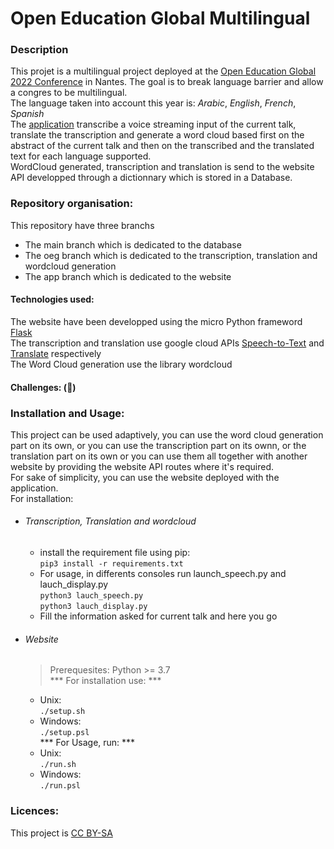 # Open Education Global Multilingual  
### Description  
This projet is a multilingual project deployed at the [Open Education Global 2022 Conference](https://www.oeglobal.org/) in Nantes. The goal is to break language barrier and allow a congres to be multilingual.   
The language taken into account this year is: *Arabic*, *English*, *French*, *Spanish*  
The [application](https://multiling-oeg.univ-nantes.fr/) transcribe a voice streaming input of the current talk, translate the transcription and generate a word cloud based first on the abstract of the current talk and then on the transcribed and the translated text for each language supported.  
WordCloud generated, transcription and translation is send to the website API developped through a dictionnary which is stored in a Database.  
### Repository organisation: 
This repository have three branchs
- The main branch which is dedicated to the database  
- The oeg branch which is dedicated to the transcription, translation and wordcloud generation  
- The app branch which is dedicated to the website  
#### Technologies used:
The website have been developped using the micro Python frameword [Flask](https://flask.palletsprojects.com/en/2.1.x/)  
The transcription and translation use google cloud APIs [Speech-to-Text](https://cloud.google.com/speech-to-text/docs/before-you-begin) and [Translate](https://cloud.google.com/translate/docs/setup?hl=fr) respectively  
The Word Cloud generation use the library wordcloud  
#### Challenges: (:thinking:)

### Installation and Usage:  
This project can be used adaptively, you can use the word cloud generation part on its own, or you can use the transcription part on its ownn, or the translation part on its own or you can use them all together with another website by providing the website API routes where it's required.  
For sake of simplicity, you can use the website deployed with the application.  
For installation:  
* ###### Transcription, Translation and wordcloud
    * install the requirement file using pip:   
        `pip3 install -r requirements.txt`   
    * For usage, in differents consoles run launch_speech.py and lauch_display.py  
        `python3 lauch_speech.py`  
        `python3 lauch_display.py`  
    * Fill the information asked for current talk and here you go  
* ###### Website   
    > Prerequesites: Python >= 3.7    
    *** For installation use: ***     
    * Unix:    
        `./setup.sh`   
    * Windows:    
        `./setup.psl`    
    *** For Usage, run: ***   
    * Unix:   
        `./run.sh`   
    * Windows:    
        `./run.psl`        
    
### Licences: 
This project is [CC BY-SA](https://creativecommons.org/licenses/by-sa/4.0/)  

